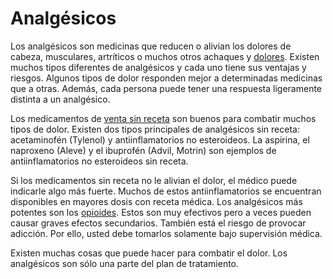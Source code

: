 Analgésicos
===========


Los analgésicos son medicinas que reducen o alivian los dolores de cabeza, musculares, artríticos o muchos otros achaques y [dolores](https://medlineplus.gov/spanish/pain.html). Existen muchos tipos diferentes de analgésicos y cada uno tiene sus ventajas y riesgos. Algunos tipos de dolor responden mejor a determinadas medicinas que a otras. Además, cada persona puede tener una respuesta ligeramente distinta a un analgésico. 


Los medicamentos de [venta sin receta](https://medlineplus.gov/spanish/overthecountermedicines.html) son buenos para combatir muchos tipos de dolor. Existen dos tipos principales de analgésicos sin receta: acetaminofén (Tylenol) y antiinflamatorios no esteroideos. La aspirina, el naproxeno (Aleve) y el ibuprofén (Advil, Motrin) son ejemplos de antiinflamatorios no esteroideos sin receta. 


Si los medicamentos sin receta no le alivian el dolor, el médico puede indicarle algo más fuerte. Muchos de estos antiinflamatorios se encuentran disponibles en mayores dosis con receta médica. Los analgésicos más potentes son los [opioides](https://medlineplus.gov/spanish/opioidsandopioidusedisorderoud.html). Estos son muy efectivos pero a veces pueden causar graves efectos secundarios. También está el riesgo de provocar adicción. Por ello, usted debe tomarlos solamente bajo supervisión médica.


Existen muchas cosas que puede hacer para combatir el dolor. Los analgésicos son sólo una parte del plan de tratamiento. 

